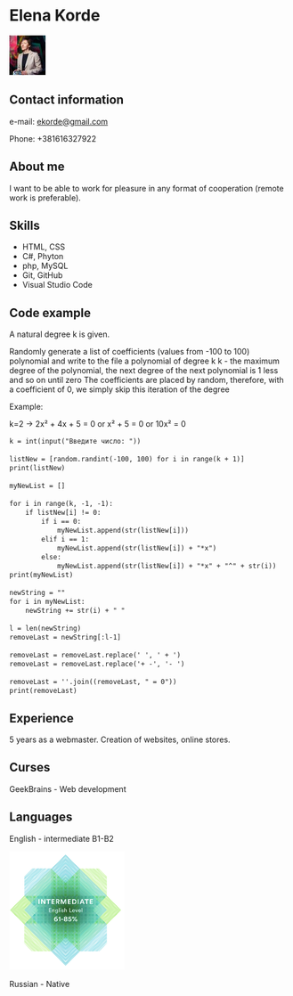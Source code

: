 # Elena Korde

![Elena Korde](ElenaKorde.jpg "Elena Korde")

## Contact information

e-mail: ekorde@gmail.com

Phone: +381616327922

## About me

I want to be able to work for pleasure in any format of cooperation (remote work is preferable).

## Skills

* HTML, CSS
* C#, Phyton
* php, MySQL
* Git, GitHub
* Visual Studio Code

## Code example

A natural degree k is given.

Randomly generate a list of coefficients (values from -100 to 100)
polynomial and write to the file a polynomial of degree k
k - the maximum degree of the polynomial, the next degree of the next polynomial is 1 less and so on until zero
The coefficients are placed by random, therefore, with a coefficient of 0, we simply skip this iteration of the degree

Example:

k=2 -> 2x² + 4x + 5 = 0 or x² + 5 = 0 or 10x² = 0

```
k = int(input("Введите число: "))

listNew = [random.randint(-100, 100) for i in range(k + 1)]
print(listNew)

myNewList = []

for i in range(k, -1, -1):
    if listNew[i] != 0:
        if i == 0:
            myNewList.append(str(listNew[i]))
        elif i == 1:
            myNewList.append(str(listNew[i]) + "*x")
        else:
            myNewList.append(str(listNew[i]) + "*x" + "^" + str(i))
print(myNewList)

newString = ""
for i in myNewList:
    newString += str(i) + " "

l = len(newString)
removeLast = newString[:l-1]

removeLast = removeLast.replace(' ', ' + ')
removeLast = removeLast.replace('+ -', '- ')

removeLast = ''.join((removeLast, " = 0"))
print(removeLast)
```
## Experience

5 years as a webmaster. Creation of websites, online stores.

## Curses

GeekBrains - Web development

## Languages
English - intermediate B1-B2

![English - intermediate](english_level_new.png "English level")

Russian - Native
